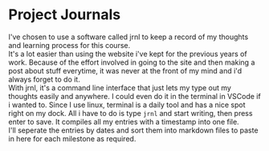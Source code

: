 # Project Journals

I've chosen to use a software called jrnl to keep a record of my thoughts and learning process for this course.  
It's a lot easier than using the website i've kept for the previous years of work. Because of the effort involved in going to the site and then making a post about stuff everytime, it was never at the front of my mind and i'd always forget to do it.  
With jrnl, it's a command line interface that just lets my type out my thoughts easily and anywhere. I could even do it in the terminal in VSCode if i wanted to. Since I use linux, terminal is a daily tool and has a nice spot right on my dock. All i have to do is type `jrnl` and start writing, then press enter to save. It compiles all my entries with a timestamp into one file.  
I'll seperate the entries by dates and sort them into markdown files to paste in here for each milestone as required.
